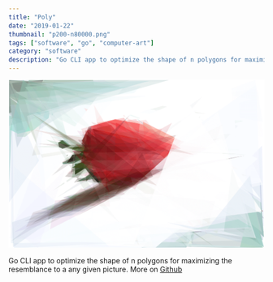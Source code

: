 ```yaml
---
title: "Poly"
date: "2019-01-22"
thumbnail: "p200-n80000.png"
tags: ["software", "go", "computer-art"]
category: "software"
description: "Go CLI app to optimize the shape of n polygons for maximizing the resemblance to a any given picture."
---
```


![polygonal strawberry image](p200-n80000.png)

Go CLI app to optimize the shape of n polygons for maximizing the resemblance to a any given picture.
More on [Github](https://github.com/dmartzol/poly)
